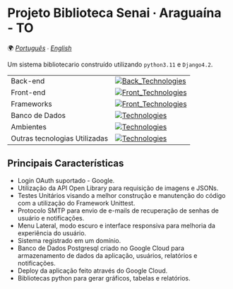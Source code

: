 # Projeto Biblioteca Senai ∙ Araguaína - TO
🌍
*[Português](README.md) ∙ [English](README-en.md)*

Um sistema bibliotecario construído utilizando `python3.11` e `Django4.2`.

|||
| -- | -- |
|Back-end| [![Back_Technologies](https://skillicons.dev/icons?i=python&theme=dark)](https://skillicons.dev)|
|Front-end | [![Front_Technologies](https://skillicons.dev/icons?i=html,css,js,bootstrap&theme=dark)](https://skillicons.dev)|
| Frameworks | [![Front_Technologies](https://skillicons.dev/icons?i=django&theme=dark)](https://skillicons.dev)|
|Banco de Dados | [![Technologies](https://skillicons.dev/icons?i=postgresql&theme=dark)](https://skillicons.dev)|
|Ambientes| [![Technologies](https://skillicons.dev/icons?i=vscode,github,googlecloud&theme=dark)](https://skillicons.dev)|
|Outras tecnologias Utilizadas| [![Technologies](https://skillicons.dev/icons?i=git,figma&theme=dark)](https://skillicons.dev)|

## Principais Características
- Login OAuth suportado - Google.
- Utilização da API Open Library para requisição de imagens e JSONs.
- Testes Unitários visando a melhor construção e manutenção do código com a utilização do Framework Unittest.
- Protocolo SMTP para envio de e-mails de recuperação de senhas de usuário e notificações.
- Menu Lateral, modo escuro e interface responsiva para melhoria da experiência do usuário.
- Sistema registrado em um domínio.
- Banco de Dados Postgresql criado no Google Cloud para armazenamento de dados da aplicação, usuários, relatórios e notificações.
- Deploy da aplicação feito através do Google Cloud. 
- Bibliotecas python para gerar gráficos, tabelas e relatórios.